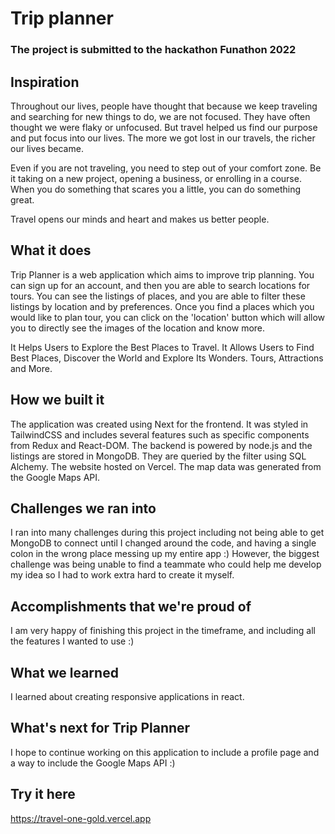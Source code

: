 # Trip planner

### The project is submitted to the hackathon Funathon 2022

## Inspiration

Throughout our lives, people have thought that because we keep traveling and searching for new things to do, we are not focused. They have often thought we were flaky or unfocused. But travel helped us find our purpose and put focus into our lives. The more we got lost in our travels, the richer our lives became.

Even if you are not traveling, you need to step out of your comfort zone. Be it taking on a new project, opening a business, or enrolling in a course. When you do something that scares you a little, you can do something great.

Travel opens our minds and heart and makes us better people.

## What it does

Trip Planner is a web application which aims to improve trip planning. You can sign up for an account, and then you are able to search locations for tours. You can see the listings of places, and you are able to filter these listings by location and by preferences. Once you find a places which you would like to plan tour, you can click on the 'location' button which will allow you to directly see the images of the location and know more.

It Helps Users to Explore the Best Places to Travel. It Allows Users to Find Best Places, Discover the World and Explore Its Wonders. Tours, Attractions and More.

## How we built it

The application was created using Next for the frontend. It was styled in TailwindCSS and includes several features such as specific components from Redux and React-DOM. The backend is powered by node.js and the listings are stored in MongoDB. They are queried by the filter using SQL Alchemy. The website hosted on Vercel. The map data was generated from the Google Maps API.

## Challenges we ran into

I ran into many challenges during this project including not being able to get MongoDB to connect until I changed around the code, and having a single colon in the wrong place messing up my entire app :) However, the biggest challenge was being unable to find a teammate who could help me develop my idea so I had to work extra hard to create it myself.

## Accomplishments that we're proud of

I am very happy of finishing this project in the timeframe, and including all the features I wanted to use :)

## What we learned

I learned about creating responsive applications in react.

## What's next for Trip Planner

I hope to continue working on this application to include a profile page and a way to include the Google Maps API :)

## Try it here

https://travel-one-gold.vercel.app
